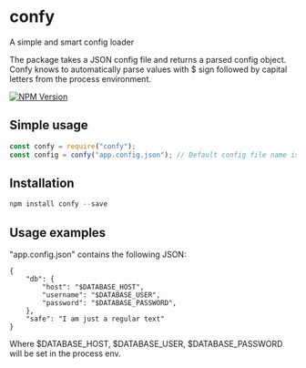 # confy
A simple and smart config loader

The package takes a JSON config file and returns a parsed config object. 
Confy knows to automatically parse values with $ sign followed by capital letters from the process environment.

[![NPM Version][npm-image]][npm-url]


## Simple usage
```js
const confy = require("confy");  
const config = confy("app.config.json"); // Default config file name is equivalent to <mainModuleName>.config.json. There is no need to specify this path.
```

## Installation
```js
npm install confy --save
```

## Usage examples
"app.config.json" contains the following JSON:
```
{
    "db": {
        "host": "$DATABASE_HOST",
        "username": "$DATABASE_USER",
        "password": "$DATABASE_PASSWORD",
    },
    "safe": "I am just a regular text"
}
```
Where $DATABASE_HOST, $DATABASE_USER, $DATABASE_PASSWORD will be set in the process env.

[npm-image]: https://img.shields.io/badge/npm-v1.0.0-blue.svg
[npm-url]: https://www.npmjs.com/package/confy
